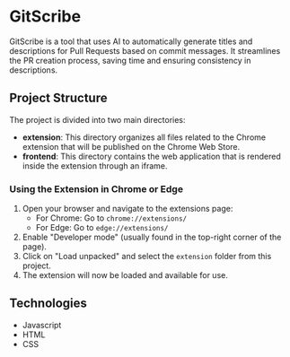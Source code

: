# GitScribe

GitScribe is a tool that uses AI to automatically generate titles and descriptions for Pull Requests based on commit messages. It streamlines the PR creation process, saving time and ensuring consistency in descriptions.

## Project Structure

The project is divided into two main directories:

- **extension**: This directory organizes all files related to the Chrome extension that will be published on the Chrome Web Store.
- **frontend**: This directory contains the web application that is rendered inside the extension through an iframe.

### Using the Extension in Chrome or Edge

1. Open your browser and navigate to the extensions page:
   - For Chrome: Go to `chrome://extensions/`
   - For Edge: Go to `edge://extensions/`
2. Enable "Developer mode" (usually found in the top-right corner of the page).
3. Click on "Load unpacked" and select the `extension` folder from this project.
4. The extension will now be loaded and available for use.

## Technologies
- Javascript
- HTML
- CSS